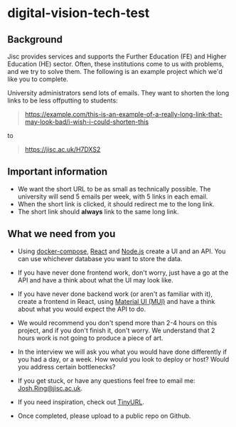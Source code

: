 # digital-vision-tech-test

## Background 
Jisc provides services and supports the Further Education (FE) and Higher Education (HE) sector. Often, these institutions come to us with problems, and we try to solve them. The following is an example project which we'd like you to complete.

University administrators send lots of emails. They want to shorten the long links to be less offputting to students:

> https://example.com/this-is-an-example-of-a-really-long-link-that-may-look-bad/i-wish-i-could-shorten-this

to

> https://jisc.ac.uk/H7DXS2

## Important information

-   We want the short URL to be as small as technically possible. The university will send 5 emails per week, with 5 links in each email.
-   When the short link is clicked, it should redirect me to the long link.
-   The short link should **always** link to the same long link.

## What we need from you

- Using [docker-compose](https://docs.docker.com/compose/), [React](https://reactjs.org/) and [Node.js](https://nodejs.org/en/) create a UI and an API. You can use whichever database you want to store the data.

- If you have never done frontend work, don't worry, just have a go at the API and have a think about what the UI may look like.

- If you have never done backend work (or aren't as familiar with it), create a frontend in React, using [Material UI (MUI)](https://material-ui.com/) and have a think about what you would expect the API to do.

- We would recommend you don't spend more than 2-4 hours on this project, and if you don't finish it, don't worry. We understand that 2 hours work is not going to produce a piece of art.

- In the interview we will ask you what you would have done differently if you had a day, or a week. How would you look to deploy or host? Would you address certain bottlenecks?

- If you get stuck, or have any questions feel free to email me: Josh.Ring@jisc.ac.uk.
- If you need inspiration, check out [TinyURL](https://tinyurl.com/app).
- Once completed, please upload to a public repo on Github.

